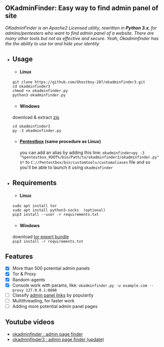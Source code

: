 ## OKadminFinder: Easy way to find admin panel of site

*OKadminFinder is an Apache2 Licensed utility, rewritten in **Python 3.x**, for admins/pentesters who want to find admin panel of a website. There are many other tools but not as effective and secure. Yeah, Okadminfinder has the the ability to use tor and hide your identity*

* ## Usage
    * #### Linux
    ```
    git clone https://github.com/Ghostboy-287/okadminfinder3.git
    cd okadminfinder3
    chmod +x okadminfinder.py
    python3 okadminfinder.py
    ```
    
    * #### Windows
    download & extract [zip](https://github.com/Ghostboy-287/okadminfinder3/archive/master.zip)  
    ```
    cd okadminfinder3
    py -3 okadminfinder.py
    ```
    
    * #### [Pentestbox](https://pentestbox.com) (same procedure as Linux)  
        you can add an alias by adding this line: `okadminfinder=py -3 "%pentestbox_ROOT%/bin/Path/to/okadminfinder3/okadminfinder.py" $*` to `C://Pentestbox/bin/customtools/customaliases` file and so you'll be able to launch it using      `okadminfinder`
    
    
* ## Requirements
    * #### Linux
    ```
    sudo apt install tor
    sudo apt install python3-socks  (optional)
    pip3 install --user -r requirements.txt
    ```
    
    * #### Windows
    download [tor expert bundle](https://www.torproject.org/dist/torbrowser/7.5.5/tor-win32-0.3.2.10.zip)  
    `pip3 install -r requirements.txt`
    
## Features
- [x] More than 500 potential admin panels 
- [x] Tor & Proxy
- [x] Random-agents
- [x] Console work with params, like: `okadminfinder.py -u example.com --proxy 127.0.0.1:8080`
- [ ] Classify [admin panel links](https://github.com/Ghostboy-287/okadminfinder3/blob/master/LinkFile/adminpanellinks.txt) by popularity
- [ ] Multithreading, for faster work
- [ ] Adding more potential admin panel pages
    
## Youtube videos
- [okadminfinder : admin page finder](https://youtu.be/DluCL4aA9UU/)
- [okadminfinder3 : admin page finder (update)](https://youtu.be/iJg4NJT5qkY/)
